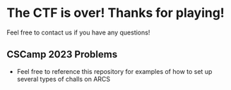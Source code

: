 # The CTF is over! Thanks for playing!

Feel free to contact us if you have any questions!

## CSCamp 2023 Problems

- Feel free to reference this repository for examples of how to set up several types of challs on ARCS
